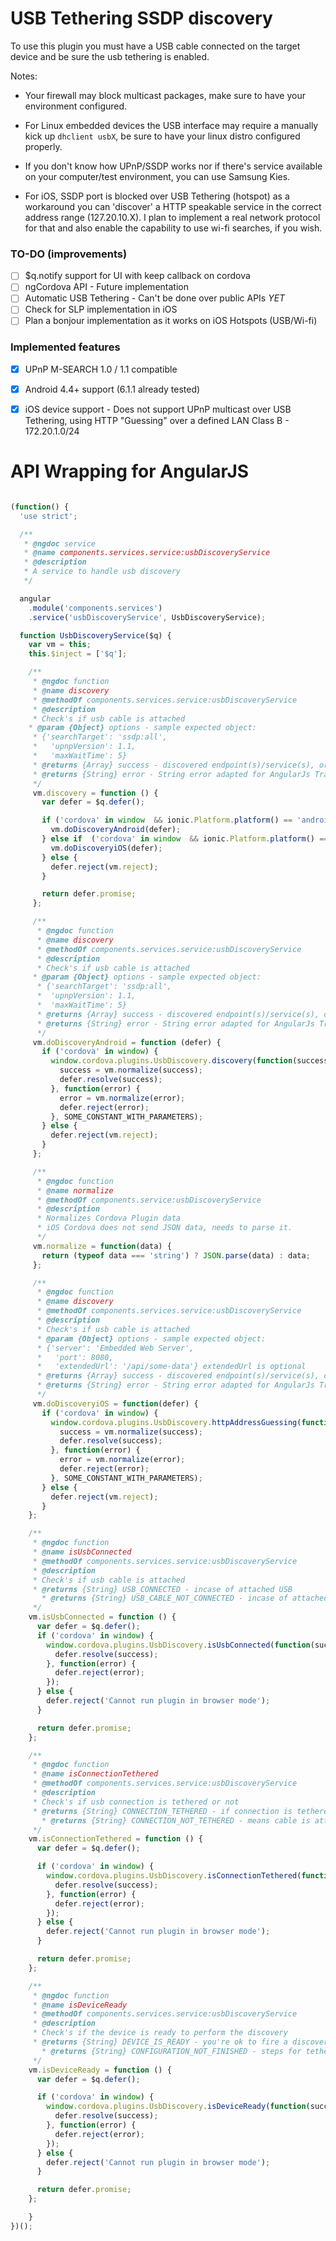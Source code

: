 # USB Tethering SSDP discovery
To use this plugin you must have a USB cable connected on the target device
and be sure the usb tethering is enabled.

Notes:

 - Your firewall may block multicast packages, make sure to have your environment configured.

 - For Linux embedded devices the USB interface may require a manually kick up `dhclient usbX`, be sure to have your linux distro configured properly.

 - If you don't know how UPnP/SSDP works nor if there's service available on your computer/test environment, you can use Samsung Kies.
 
 - For iOS, SSDP port is blocked over USB Tethering (hotspot) as a workaround you can 'discover' a HTTP speakable service in the correct address range (127.20.10.X). I plan to implement a real network protocol for that and also enable the capability to use wi-fi searches, if you wish.
 
### TO-DO (improvements)

- [ ] $q.notify support for UI with keep callback on cordova
- [ ] ngCordova API - Future implementation
- [ ] Automatic USB Tethering - Can't be done over public APIs *YET*
- [ ] Check for SLP implementation in iOS
- [ ] Plan a bonjour implementation as it works on iOS Hotspots (USB/Wi-fi)

### Implemented features

- [X] UPnP M-SEARCH 1.0 / 1.1 compatible
- [X] Android 4.4+ support (6.1.1 already tested)
- [x] iOS device support - Does not support UPnP multicast over USB Tethering, using HTTP "Guessing"
over a defined LAN Class B - 172.20.1.0/24




# API Wrapping for AngularJS
```javascript

(function() {
  'use strict';

  /**
   * @ngdoc service
   * @name components.services.service:usbDiscoveryService
   * @description
   * A service to handle usb discovery
   */

  angular
    .module('components.services')
    .service('usbDiscoveryService', UsbDiscoveryService);

  function UsbDiscoveryService($q) {
    var vm = this;
    this.$inject = ['$q'];

    /**
     * @ngdoc function
     * @name discovery
     * @methodOf components.services.service:usbDiscoveryService
     * @description
     * Check's if usb cable is attached
    * @param {Object} options - sample expected object:
     * {'searchTarget': 'ssdp:all',
     *	 'upnpVersion': 1.1,
     *	 'maxWaitTime': 5}
     * @returns {Array} success - discovered endpoint(s)/service(s), or empty array if none
     * @returns {String} error - String error adapted for AngularJs Translate
     */
     vm.discovery = function () {
       var defer = $q.defer();

       if ('cordova' in window  && ionic.Platform.platform() == 'android') {
         vm.doDiscoveryAndroid(defer);
       } else if  ('cordova' in window  && ionic.Platform.platform() == 'ios') {
         vm.doDiscoveryiOS(defer);
       } else {
         defer.reject(vm.reject);
       }

       return defer.promise;
     };

     /**
      * @ngdoc function
      * @name discovery
      * @methodOf components.services.service:usbDiscoveryService
      * @description
      * Check's if usb cable is attached
     * @param {Object} options - sample expected object:
      * {'searchTarget': 'ssdp:all',
      *	 'upnpVersion': 1.1,
      *	 'maxWaitTime': 5}
      * @returns {Array} success - discovered endpoint(s)/service(s), or empty array if none
      * @returns {String} error - String error adapted for AngularJs Translate
      */
     vm.doDiscoveryAndroid = function (defer) {
       if ('cordova' in window) {
         window.cordova.plugins.UsbDiscovery.discovery(function(success) {
           success = vm.normalize(success);
           defer.resolve(success);
         }, function(error) {
           error = vm.normalize(error);
           defer.reject(error);
         }, SOME_CONSTANT_WITH_PARAMETERS);
       } else {
         defer.reject(vm.reject);
       }
     };

     /**
      * @ngdoc function
      * @name normalize
      * @methodOf components.service:usbDiscoveryService
      * @description
      * Normalizes Cordova Plugin data
      * iOS Cordova does not send JSON data, needs to parse it.
      */
     vm.normalize = function(data) {
       return (typeof data === 'string') ? JSON.parse(data) : data;
     };

     /**
      * @ngdoc function
      * @name discovery
      * @methodOf components.services.service:usbDiscoveryService
      * @description
      * Check's if usb cable is attached
      * @param {Object} options - sample expected object:
      * {'server': 'Embedded Web Server',
      *   'port': 8080,
      *   'extendedUrl': '/api/some-data'} extendedUrl is optional
      * @returns {Array} success - discovered endpoint(s)/service(s), or empty array if none
      * @returns {String} error - String error adapted for AngularJs Translate
      */
     vm.doDiscoveryiOS = function(defer) {
       if ('cordova' in window) {
         window.cordova.plugins.UsbDiscovery.httpAddressGuessing(function(success) {
           success = vm.normalize(success);
           defer.resolve(success);
         }, function(error) {
           error = vm.normalize(error);
           defer.reject(error);
         }, SOME_CONSTANT_WITH_PARAMETERS);
       } else {
         defer.reject(vm.reject);
       }
    };

    /**
     * @ngdoc function
     * @name isUsbConnected
     * @methodOf components.services.service:usbDiscoveryService
     * @description
     * Check's if usb cable is attached
     * @returns {String} USB_CONNECTED - incase of attached USB
	   * @returns {String} USB_CABLE_NOT_CONNECTED - incase of attached USB
     */
    vm.isUsbConnected = function () {
      var defer = $q.defer();
      if ('cordova' in window) {
        window.cordova.plugins.UsbDiscovery.isUsbConnected(function(success) {
          defer.resolve(success);
        }, function(error) {
          defer.reject(error);
        });
      } else {
        defer.reject('Cannot run plugin in browser mode');
      }

      return defer.promise;
    };

    /**
     * @ngdoc function
     * @name isConnectionTethered
     * @methodOf components.services.service:usbDiscoveryService
     * @description
     * Check's if usb connection is tethered or not
     * @returns {String} CONNECTION_TETHERED - if connection is tethered
	   * @returns {String} CONNECTION_NOT_TETHERED - means cable is attached but tethering is disabled
     */
    vm.isConnectionTethered = function () {
      var defer = $q.defer();

      if ('cordova' in window) {
        window.cordova.plugins.UsbDiscovery.isConnectionTethered(function(success) {
          defer.resolve(success);
        }, function(error) {
          defer.reject(error);
        });
      } else {
        defer.reject('Cannot run plugin in browser mode');
      }

      return defer.promise;
    };

    /**
     * @ngdoc function
     * @name isDeviceReady
     * @methodOf components.services.service:usbDiscoveryService
     * @description
     * Check's if the device is ready to perform the discovery
     * @returns {String} DEVICE_IS_READY - you're ok to fire a discovery
	   * @returns {String} CONFIGURATION_NOT_FINISHED - steps for tethering were not performed
     */
    vm.isDeviceReady = function () {
      var defer = $q.defer();

      if ('cordova' in window) {
        window.cordova.plugins.UsbDiscovery.isDeviceReady(function(success) {
          defer.resolve(success);
        }, function(error) {
          defer.reject(error);
        });
      } else {
        defer.reject('Cannot run plugin in browser mode');
      }

      return defer.promise;
    };

    }
})();
```
